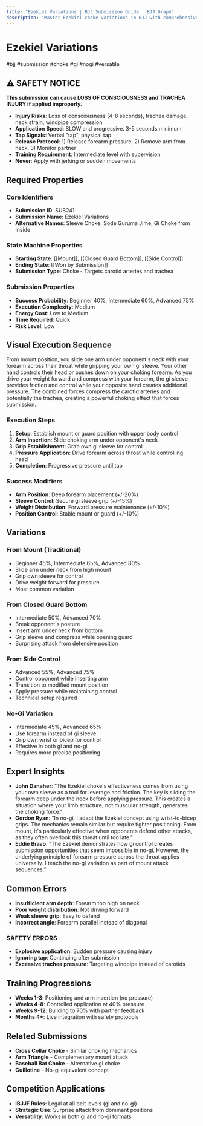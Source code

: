 ```yaml
---
title: "Ezekiel Variations | BJJ Submission Guide | BJJ Graph"
description: "Master Ezekiel choke variations in BJJ with comprehensive safety protocols. Learn setups from mount, guard, and side control. Beginner 40%, Intermediate 60%, Advanced 75%."
---
```


# Ezekiel Variations
#bjj #submission #choke #gi #nogi #versatile

## ⚠️ SAFETY NOTICE

**This submission can cause LOSS OF CONSCIOUSNESS and TRACHEA INJURY if applied improperly.**

- **Injury Risks**: Loss of consciousness (4-8 seconds), trachea damage, neck strain, windpipe compression
- **Application Speed**: SLOW and progressive. 3-5 seconds minimum
- **Tap Signals**: Verbal "tap", physical tap
- **Release Protocol**: 1) Release forearm pressure, 2) Remove arm from neck, 3) Monitor partner
- **Training Requirement**: Intermediate level with supervision
- **Never**: Apply with jerking or sudden movements

## Required Properties

### Core Identifiers
- **Submission ID**: SUB241
- **Submission Name**: Ezekiel Variations
- **Alternative Names**: Sleeve Choke, Sode Guruma Jime, Gi Choke from Inside

### State Machine Properties
- **Starting State**: [[Mount]], [[Closed Guard Bottom]], [[Side Control]]
- **Ending State**: [[Won by Submission]]
- **Submission Type**: Choke - Targets carotid arteries and trachea

### Submission Properties
- **Success Probability**: Beginner 40%, Intermediate 60%, Advanced 75%
- **Execution Complexity**: Medium
- **Energy Cost**: Low to Medium
- **Time Required**: Quick
- **Risk Level**: Low

## Visual Execution Sequence

From mount position, you slide one arm under opponent's neck with your forearm across their throat while gripping your own gi sleeve. Your other hand controls their head or pushes down on your choking forearm. As you drive your weight forward and compress with your forearm, the gi sleeve provides friction and control while your opposite hand creates additional pressure. The combined forces compress the carotid arteries and potentially the trachea, creating a powerful choking effect that forces submission.

### Execution Steps
1. **Setup**: Establish mount or guard position with upper body control
2. **Arm Insertion**: Slide choking arm under opponent's neck
3. **Grip Establishment**: Grab own gi sleeve for control
4. **Pressure Application**: Drive forearm across throat while controlling head
5. **Completion**: Progressive pressure until tap

### Success Modifiers
- **Arm Position**: Deep forearm placement (+/-20%)
- **Sleeve Control**: Secure gi sleeve grip (+/-15%)
- **Weight Distribution**: Forward pressure maintenance (+/-10%)
- **Position Control**: Stable mount or guard (+/-10%)

## Variations

### From Mount (Traditional)
- Beginner 45%, Intermediate 65%, Advanced 80%
- Slide arm under neck from high mount
- Grip own sleeve for control
- Drive weight forward for pressure
- Most common variation

### From Closed Guard Bottom
- Intermediate 50%, Advanced 70%
- Break opponent's posture
- Insert arm under neck from bottom
- Grip sleeve and compress while opening guard
- Surprising attack from defensive position

### From Side Control
- Advanced 55%, Advanced 75%
- Control opponent while inserting arm
- Transition to modified mount position
- Apply pressure while maintaining control
- Technical setup required

### No-Gi Variation
- Intermediate 45%, Advanced 65%
- Use forearm instead of gi sleeve
- Grip own wrist or bicep for control
- Effective in both gi and no-gi
- Requires more precise positioning

## Expert Insights
- **John Danaher**: "The Ezekiel choke's effectiveness comes from using your own sleeve as a tool for leverage and friction. The key is sliding the forearm deep under the neck before applying pressure. This creates a situation where your limb structure, not muscular strength, generates the choking force."
- **Gordon Ryan**: "In no-gi, I adapt the Ezekiel concept using wrist-to-bicep grips. The mechanics remain similar but require tighter positioning. From mount, it's particularly effective when opponents defend other attacks, as they often overlook this threat until too late."
- **Eddie Bravo**: "The Ezekiel demonstrates how gi control creates submission opportunities that seem impossible in no-gi. However, the underlying principle of forearm pressure across the throat applies universally. I teach the no-gi variation as part of mount attack sequences."

## Common Errors
- **Insufficient arm depth**: Forearm too high on neck
- **Poor weight distribution**: Not driving forward
- **Weak sleeve grip**: Easy to defend
- **Incorrect angle**: Forearm parallel instead of diagonal

### SAFETY ERRORS
- **Explosive application**: Sudden pressure causing injury
- **Ignoring tap**: Continuing after submission
- **Excessive trachea pressure**: Targeting windpipe instead of carotids

## Training Progressions
- **Weeks 1-3**: Positioning and arm insertion (no pressure)
- **Weeks 4-8**: Controlled application at 40% pressure
- **Weeks 9-12**: Building to 70% with partner feedback
- **Months 4+**: Live integration with safety protocols

## Related Submissions
- **Cross Collar Choke** - Similar choking mechanics
- **Arm Triangle** - Complementary mount attack
- **Baseball Bat Choke** - Alternative gi choke
- **Guillotine** - No-gi equivalent concept

## Competition Applications
- **IBJJF Rules**: Legal at all belt levels (gi and no-gi)
- **Strategic Use**: Surprise attack from dominant positions
- **Versatility**: Works in both gi and no-gi formats
